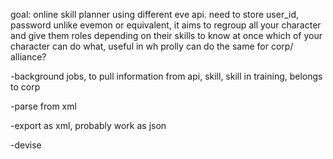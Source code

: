 goal: online skill planner using different eve api. need to store user_id, password
unlike evemon or equivalent, it aims to regroup all your character and give them roles depending on their skills to know at once which of your character can do what, useful in wh
prolly can do the same for corp/ alliance?

-background jobs, to pull information from api, skill, skill in training, belongs to corp

-parse from xml

-export as xml, probably work as json

-devise


